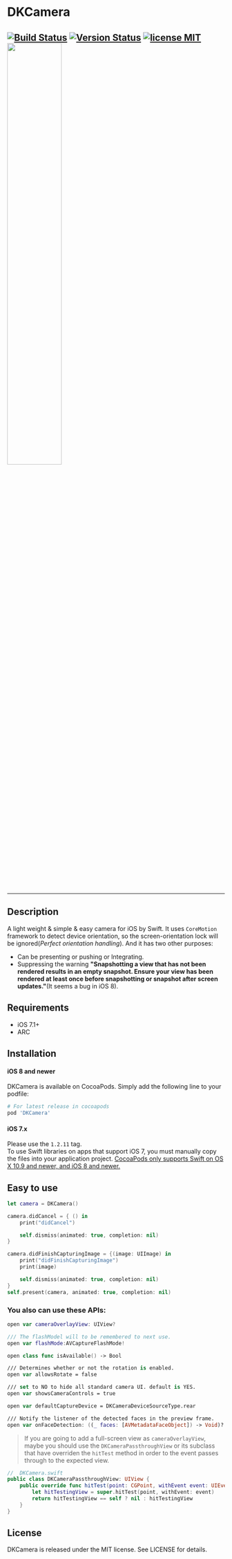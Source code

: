 DKCamera
=======================

 [![Build Status](https://secure.travis-ci.org/zhangao0086/DKCamera.svg)](http://travis-ci.org/zhangao0086/DKCamera) [![Version Status](http://img.shields.io/cocoapods/v/DKCamera.png)][docsLink] [![license MIT](http://img.shields.io/badge/license-MIT-orange.png)][mitLink]
<img width="50%" height="50%" src="https://raw.githubusercontent.com/zhangao0086/DKCamera/develop/Screenshot1.png" />
---

---
## Description
A light weight & simple & easy camera for iOS by Swift. It uses `CoreMotion` framework to detect device orientation, so the screen-orientation lock will be ignored(*Perfect orientation handling*). And it has two other purposes:

* Can be presenting or pushing or Integrating.
* Suppressing the warning **"Snapshotting a view that has not been rendered results in an empty snapshot. Ensure your view has been rendered at least once before snapshotting or snapshot after screen updates."**(It seems a bug in iOS 8).

## Requirements
* iOS 7.1+
* ARC

## Installation
#### iOS 8 and newer
DKCamera is available on CocoaPods. Simply add the following line to your podfile:

```ruby
# For latest release in cocoapods
pod 'DKCamera'
```

#### iOS 7.x
Please use the `1.2.11` tag.  
To use Swift libraries on apps that support iOS 7, you must manually copy the files into your application project.
[CocoaPods only supports Swift on OS X 10.9 and newer, and iOS 8 and newer.](https://github.com/CocoaPods/blog.cocoapods.org/commit/6933ae5ccfc1e0b39dd23f4ec67d7a083975836d)

## Easy to use

```swift
let camera = DKCamera()

camera.didCancel = { () in
	print("didCancel")

	self.dismiss(animated: true, completion: nil)
}

camera.didFinishCapturingImage = {(image: UIImage) in
	print("didFinishCapturingImage")
	print(image)

	self.dismiss(animated: true, completion: nil)
}
self.present(camera, animated: true, completion: nil)

````

### You also can use these APIs:

```swift
open var cameraOverlayView: UIView?

/// The flashModel will to be remembered to next use.
open var flashMode:AVCaptureFlashMode!

open class func isAvailable() -> Bool

/// Determines whether or not the rotation is enabled.
open var allowsRotate = false

/// set to NO to hide all standard camera UI. default is YES.
open var showsCameraControls = true

open var defaultCaptureDevice = DKCameraDeviceSourceType.rear

/// Notify the listener of the detected faces in the preview frame.
open var onFaceDetection: ((_ faces: [AVMetadataFaceObject]) -> Void)?
```

> If you are going to add a full-screen view as `cameraOverlayView`, maybe you should use the `DKCameraPassthroughView` or its subclass that have overriden the `hitTest` method in order to the event passes through to the expected view.
```swift
//  DKCamera.swift
public class DKCameraPassthroughView: UIView {
	public override func hitTest(point: CGPoint, withEvent event: UIEvent?) -> UIView? {
		let hitTestingView = super.hitTest(point, withEvent: event)
		return hitTestingView == self ? nil : hitTestingView
	}
}
```

## License
DKCamera is released under the MIT license. See LICENSE for details.

[docsLink]:http://cocoadocs.org/docsets/DKCamera
[mitLink]:http://opensource.org/licenses/MIT
